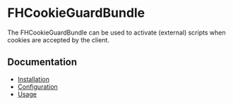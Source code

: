 FHCookieGuardBundle
============

The FHCookieGuardBundle can be used to activate (external) scripts when cookies are accepted by the client.

Documentation
-------------
- [Installation](Resources/doc/installation.md)
- [Configuration](Resources/doc/configuration.md)
- [Usage](Resources/doc/usage.md)
